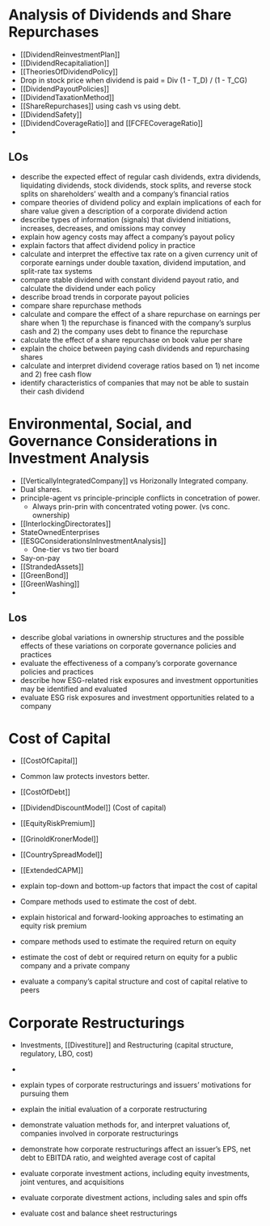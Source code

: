 # Analysis of Dividends and Share Repurchases 
- [[DividendReinvestmentPlan]] 
- [[DividendRecapitaliation]] 
- [[TheoriesOfDividendPolicy]] 
- Drop in stock price when dividend is paid = Div (1 - T_D) / (1 - T_CG)
- [[DividendPayoutPolicies]] 
- [[DividendTaxationMethod]] 
- [[ShareRepurchases]] using cash vs using debt. 
- [[DividendSafety]] 
- [[DividendCoverageRatio]]  and [[FCFECoverageRatio]] 
- 
## LOs
- describe the expected effect of regular cash dividends, extra dividends, liquidating dividends, stock dividends, stock splits, and reverse stock splits on shareholders’ wealth and a company’s financial ratios
- compare theories of dividend policy and explain implications of each for share value given a description of a corporate dividend action
- describe types of information (signals) that dividend initiations, increases, decreases, and omissions may convey
- explain how agency costs may affect a company’s payout policy
- explain factors that affect dividend policy in practice
- calculate and interpret the effective tax rate on a given currency unit of corporate earnings under double taxation, dividend imputation, and split-rate tax systems
- compare stable dividend with constant dividend payout ratio, and calculate the dividend under each policy
- describe broad trends in corporate payout policies
- compare share repurchase methods
- calculate and compare the effect of a share repurchase on earnings per share when 1) the repurchase is financed with the company’s surplus cash and 2) the company uses debt to finance the repurchase
- calculate the effect of a share repurchase on book value per share
- explain the choice between paying cash dividends and repurchasing shares
- calculate and interpret dividend coverage ratios based on 1) net income and 2) free cash flow
- identify characteristics of companies that may not be able to sustain their cash dividend
# Environmental, Social, and Governance Considerations in Investment Analysis 
- [[VerticallyIntegratedCompany]] vs Horizonally Integrated company. 
- Dual shares. 
- principle-agent vs principle-principle conflicts in concetration of power. 
	- Always prin-prin with concentrated voting power. (vs conc. ownership)
- [[InterlockingDirectorates]]
- StateOwnedEnterprises 
- [[ESGConsiderationsInInvestmentAnalysis]] 
	- One-tier vs two tier board 
- Say-on-pay 
- [[StrandedAssets]] 
- [[GreenBond]] 
- [[GreenWashing]] 
- 

## Los
- describe global variations in ownership structures and the possible effects of these variations on corporate governance policies and practices
- evaluate the effectiveness of a company’s corporate governance policies and practices
- describe how ESG-related risk exposures and investment opportunities may be identified and evaluated
- evaluate ESG risk exposures and investment opportunities related to a company

# Cost of Capital 
- [[CostOfCapital]] 
- Common law protects investors better.
- [[CostOfDebt]] 
- [[DividendDiscountModel]] (Cost of capital)
- [[EquityRiskPremium]] 
- [[GrinoldKronerModel]] 
- [[CountrySpreadModel]] 
- [[ExtendedCAPM]] 

- explain top-down and bottom-up factors that impact the cost of capital
- Compare methods used to estimate the cost of debt.
- explain historical and forward-looking approaches to estimating an equity risk premium
- compare methods used to estimate the required return on equity
- estimate the cost of debt or required return on equity for a public company and a private company
- evaluate a company’s capital structure and cost of capital relative to peers
# Corporate Restructurings 
- Investments, [[Divestiture]] and Restructuring (capital structure, regulatory, LBO, cost)
- 



- explain types of corporate restructurings and issuers’ motivations for pursuing them
- explain the initial evaluation of a corporate restructuring
- demonstrate valuation methods for, and interpret valuations of, companies involved in corporate restructurings
- demonstrate how corporate restructurings affect an issuer’s EPS, net debt to EBITDA ratio, and weighted average cost of capital
- evaluate corporate investment actions, including equity investments, joint ventures, and acquisitions
- evaluate corporate divestment actions, including sales and spin offs
- evaluate cost and balance sheet restructurings

